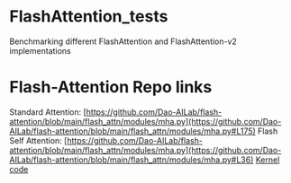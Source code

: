 # FlashAttention_tests
Benchmarking different FlashAttention and FlashAttention-v2 implementations

# Flash-Attention Repo links
Standard Attention: [https://github.com/Dao-AILab/flash-attention/blob/main/flash_attn/modules/mha.py](https://github.com/Dao-AILab/flash-attention/blob/main/flash_attn/modules/mha.py#L175)
Flash Self Attention: [https://github.com/Dao-AILab/flash-attention/blob/main/flash_attn/modules/mha.py](https://github.com/Dao-AILab/flash-attention/blob/main/flash_attn/modules/mha.py#L36)
[Kernel code](https://github.com/Dao-AILab/flash-attention/blob/2c3baba4a63c4007c8a132c5380edc9430f88a22/flash_attn/flash_attn_triton.py#L66C5-L66C16)
